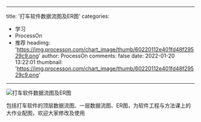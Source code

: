 
---
title: '打车软件数据流图及ER图'
categories: 
 - 学习
 - ProcessOn
 - 推荐
headimg: 'https://img.processon.com/chart_image/thumb/60220112e401fd48f29529c9.png'
author: ProcessOn
comments: false
date: 2022-01-20 13:22:01
thumbnail: 'https://img.processon.com/chart_image/thumb/60220112e401fd48f29529c9.png'
---

<div>   
<img class="thumb" alt="打车软件数据流图及ER图" src="https://img.processon.com/chart_image/thumb/60220112e401fd48f29529c9.png" referrerpolicy="no-referrer">
<p>包括打车软件的顶层数据流图、一层数据流图、ER图，为软件工程与方法课上的大作业配图，欢迎大家修改及使用</p>  
</div>
            